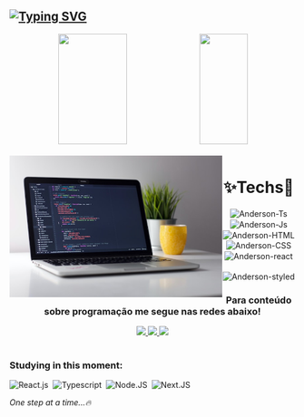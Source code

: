 ## [![Typing SVG](https://readme-typing-svg.herokuapp.com/?color=61dafb&size=20&center=false&vCenter=true&width=1000&lines=HELLO,+My+name+is+Anderson+Kauer;I'm+22+years+old;I'm+from+Brazil;I+Graduated+Analysis+and+Systems+Development;Be+Welcome!+:%29)](https://git.io/typing-svg)

<div align="center">
  <img width="49%" height="195px" src="https://github-readme-stats.vercel.app/api?username=Andersonk01&show_icons=true&theme=react&include_all_commits=true&count_private=true"/>
  <img width="41%" height="195px" src="https://github-readme-stats.vercel.app/api/top-langs/?username=Andersonk01&layout=compact&langs_count=16&theme=react"/>
</div>

<div  align="center"> 
  <div style="display: inline_block"><br>
    <img align="left" height="250" alt="coding-laptop" src="noteb.jpg">
    <h1 align="center"> ✨Techs🚀 </h1>
    <img align="center" alt="Anderson-Ts" height="35" src="https://img.shields.io/badge/TypeScript-007ACC?style=for-the-badge&logo=typescript&logoColor=white">
    <img align="center" alt="Anderson-Js" height="35" src="https://img.shields.io/badge/JavaScript-323330?style=for-the-badge&logo=javascript&logoColor=F7DF1E">
    <img align="center" alt="Anderson-HTML" height="35"  src="https://img.shields.io/badge/HTML5-E34F26?style=for-the-badge&logo=html5&logoColor=white">
    <img align="center" alt="Anderson-CSS" height="35" src="https://img.shields.io/badge/CSS3-1572B6?style=for-the-badge&logo=css3&logoColor=white">
    <img align="center" alt="Anderson-react" height="35" src="https://img.shields.io/badge/React-20232A?style=for-the-badge&logo=react&logoColor=61DAFB"></br></br>
    <img align="center" alt="Anderson-styled" height="35" src="https://img.shields.io/badge/styled--components-DB7093?style=for-the-badge&logo=styled-components&logoColor=white">

  </div>

  <h3 align="center">Para conteúdo sobre programação me segue nas redes abaixo!</h3>
    <a href="https://instagram.com/kauercode" target="_blank">
  <img src="https://img.shields.io/badge/-Instagram-%23E4405F?style=for-the-badge&logo=instagram&logoColor=white" target="_blank">
 </a> 
 <a href="https://www.linkedin.com/in/anderson-kauer" target="_blank">
   <img src="https://img.shields.io/badge/-LinkedIn-%230077B5?style=for-the-badge&logo=linkedin&logoColor=white" target="_blank">
  </a> 
  <a href = "mailto:andersonreuak2@gmail.com">
   <img src="https://img.shields.io/badge/Gmail-D14836?style=for-the-badge&logo=gmail&logoColor=white" target="_blank">
  </a>
</div>
</br>

### Studying in this moment:
![React.js](https://img.shields.io/badge/-React.js-0D1117?style=for-the-badge&logo=react&labelColor=0D1117)&nbsp;
![Typescript](https://img.shields.io/badge/-Typescript-0D1117?style=for-the-badge&logo=typescript&labelColor=0D1117&textColor=0D1117)&nbsp;
![Node.JS](https://img.shields.io/badge/-Node.JS-0D1117?style=for-the-badge&logo=node.js&labelColor=0D1117&textColor=0D1117)&nbsp;
![Next.JS](https://img.shields.io/badge/-Next.JS-0D1117?style=for-the-badge&logo=next.js&labelColor=0D1117&textColor=0D1117)&nbsp;


<i>One step at a time...🔥</i>



